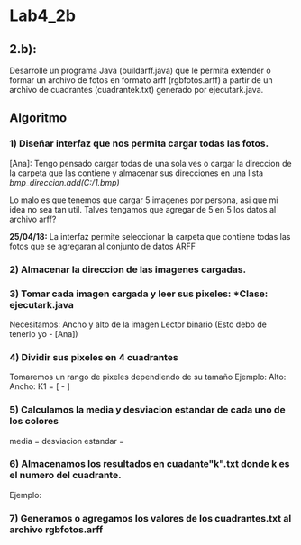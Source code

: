 # Lab4_2b

## 2.b):
Desarrolle un programa Java (buildarff.java) que le permita extender o formar un archivo de fotos en formato arff (rgbfotos.arff) a partir de un archivo de cuadrantes (cuadrantek.txt) generado por ejecutark.java.

## Algoritmo
### 1) Diseñar interfaz que nos permita cargar todas las fotos.

[Ana]: Tengo pensado cargar todas de una sola ves o 
cargar la direccion de la carpeta que las contiene
y almacenar sus direcciones en una lista
*bmp_direccion.add(C:/1.bmp)*

Lo malo es que tenemos que cargar 5 imagenes por persona,
asi que mi idea no sea tan util. Talves tengamos que agregar de 5
en 5 los datos al archivo arff?

**25/04/18:**
La interfaz permite seleccionar la carpeta que contiene todas las fotos
que se agregaran al conjunto de datos ARFF

### 2) Almacenar la direccion de las imagenes cargadas.

### 3) Tomar cada imagen cargada y leer sus pixeles: *Clase: ejecutark.java

Necesitamos:
  Ancho y alto de la imagen
  Lector binario
  (Esto debo de tenerlo yo - [Ana])

### 4) Dividir sus pixeles en 4 cuadrantes
Tomaremos un rango de pixeles dependiendo de su tamaño
Ejemplo:
Alto:
Ancho:
K1 = [ - ]


### 5) Calculamos la media y desviacion estandar de cada uno de los colores
media =
desviacion estandar =

### 6) Almacenamos los resultados en cuadante"k".txt donde k es el numero del cuadrante.
Ejemplo:

### 7) Generamos o agregamos los valores de los cuadrantes.txt al archivo rgbfotos.arff
